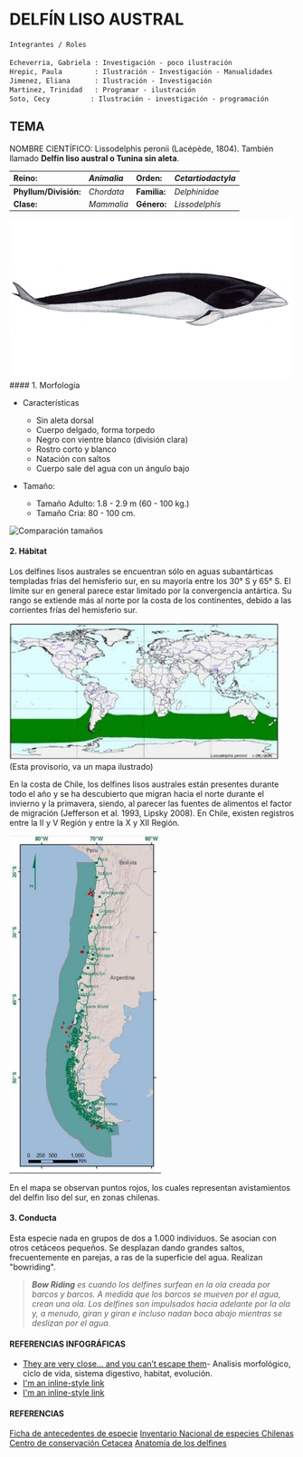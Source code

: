 DELFÍN LISO AUSTRAL
======

~~~
Integrantes / Roles

Echeverria, Gabriela : Investigación - poco ilustración
Hrepic, Paula        : Ilustración - Investigación - Manualidades
Jimenez, Eliana      : Ilustración - Investigación
Martinez, Trinidad   : Programar - ilustración
Soto, Cecy          : Ilustración - investigación - programación
~~~

## TEMA

NOMBRE CIENTÍFICO: Lissodelphis peronii (Lacépède, 1804). También llamado **Delfín liso austral o Tunina sin aleta**.
               
| Reino:      | *Animalia*         | Orden:  | *Cetartiodactyla* |
| :------------- |:-----| :-----|:------------------|
| **Phyllum/División:**     | *Chordata* | **Familia:** |  *Delphinidae*     |
| **Clase:**     |  *Mammalia*      |   **Género:** |  *Lissodelphis*    |
 
<img src="img/d_liso_grande.png" alt="ilustración delfín " width="500"  high="auto"/>
 #### 1. Morfología
 
* Características

     * Sin aleta dorsal
     * Cuerpo delgado, forma torpedo
     * Negro con vientre blanco (división clara)
     * Rostro corto y blanco
     * Natación con saltos
     * Cuerpo sale del agua con un ángulo bajo
     
* Tamaño:
     * Tamaño Adulto: 1.8 - 2.9 m (60 - 100 kg.)
     * Tamaño Cria: 80 - 100 cm.
     
<img src="img/tamaño.png" alt="Comparación tamaños" width="500"/>

 #### 2. Hábitat 
Los delfines lisos australes se encuentran sólo en aguas subantárticas templadas frías del hemisferio sur, en su mayoría entre los 30° S y 65° S. El límite sur
en general parece estar limitado por la convergencia antártica. Su rango se extiende más al norte por
la costa de los continentes, debido a las corrientes frías del hemisferio sur.

![Mapa mundial del habitat del delfin](img/habitat-mundial.JPG) (Esta provisorio, va un mapa ilustrado)

En la costa de Chile, los delfines lisos australes están
presentes durante todo el año y se ha descubierto que migran hacia el norte durante el invierno y la
primavera, siendo, al parecer las fuentes de alimentos el factor de migración (Jefferson et al. 1993,
Lipsky 2008). En Chile, existen registros entre la II y V Región y entre la X y XII Región. 

![Mapa Chileno del habitat del delfin](img/habitat-delfin.JPG) 

En el mapa se observan puntos rojos, los cuales representan avistamientos del delfin liso del sur, en zonas chilenas.


 #### 3. Conducta 
Esta especie nada en grupos de dos a 1.000 individuos. Se asocian con otros cetáceos pequeños. Se desplazan dando grandes saltos, frecuentemente en parejas, a ras de la superficie del agua. Realizan "bowriding".

> _**Bow Riding** es cuando los delfines surfean en la ola creada por barcos y barcos. A medida que los barcos se mueven por el agua, crean una ola. Los delfines son impulsados ​​hacia adelante por la ola y, a menudo, giran y giran e incluso nadan boca abajo mientras se deslizan por el agua._

#### REFERENCIAS INFOGRÁFICAS
* [They are very close... and you can’t escape them](https://multimedia.scmp.com/culture/article/cockroaches/)- Analisis morfológico, ciclo de vida, sistema digestivo, habitat, evolución.
* [I'm an inline-style link](https://www.google.com)
* [I'm an inline-style link](https://www.google.com)

#### REFERENCIAS
[Ficha de antecedentes de especie](http://www.mma.gob.cl/clasificacionespecies/fichas13proceso/fichas_PAC_13RCE/Lissodelphis_peronii_PAC_13RCE.pdf)
[Inventario Nacional de especies Chilenas](http://especies.mma.gob.cl/CNMWeb/Web/WebCiudadana/ficha_indepen.aspx?EspecieId=3933&Version=1)
[Centro de conservación Cetacea](https://ccc-chile.org/cetaceos/delfin-liso/)
[Anatomía de los delfines](https://www-sciencedirect-com.pucdechile.idm.oclc.org/book/9780124072299/anatomy-of-dolphins)

